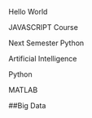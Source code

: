 Hello World

JAVASCRIPT Course

Next Semester Python

Artificial Intelligence

Python

MATLAB

##Big Data
